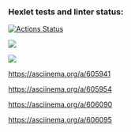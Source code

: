 ### Hexlet tests and linter status:
[![Actions Status](https://github.com/al-ov73/python-project-49/workflows/hexlet-check/badge.svg)](https://github.com/al-ov73/python-project-49/actions)

<a href="https://codeclimate.com/github/al-ov73/python-project-49/maintainability"><img src="https://api.codeclimate.com/v1/badges/10c87f0215ca87a98a31/maintainability" /></a>

<a href="https://asciinema.org/a/605594" target="_blank"><img src="https://asciinema.org/a/605594.svg" /></a>

https://asciinema.org/a/605941

https://asciinema.org/a/605954

https://asciinema.org/a/606090

https://asciinema.org/a/606095
